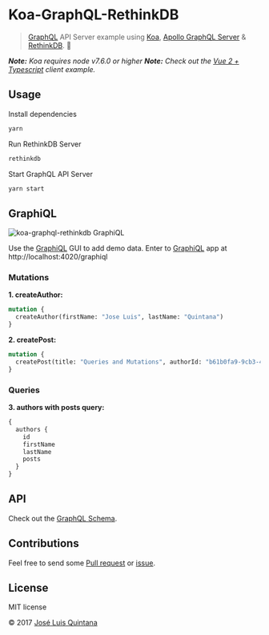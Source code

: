 # Koa-GraphQL-RethinkDB

> [GraphQL](https://github.com/graphql/graphql-js) API Server example using [Koa](https://github.com/koajs/koa), [Apollo GraphQL Server](https://github.com/apollographql/apollo-server) & [RethinkDB](https://github.com/rethinkdb/rethinkdb). :rocket:

_**Note:** Koa requires node v7.6.0 or higher_
_**Note:** Check out the [Vue 2 + Typescript](https://github.com/joseluisq/vue-typescript-starter) client example._

## Usage

Install dependencies

```sh
yarn
```

Run RethinkDB Server

```sh
rethinkdb
```

Start GraphQL API Server

```sh
yarn start
```

## GraphiQL

![koa-graphql-rethinkdb GraphiQL](https://user-images.githubusercontent.com/1700322/32940509-247671ac-cb83-11e7-9842-94a184f5cf66.png)

Use the [GraphiQL](https://github.com/graphql/graphiql) GUI to add demo data. Enter to [GraphiQL](https://github.com/graphql/graphiql) app at http://localhost:4020/graphiql

### Mutations

__1. createAuthor:__

```graphql
mutation {
  createAuthor(firstName: "Jose Luis", lastName: "Quintana")
}
```

__2. createPost:__

```graphql
mutation {
  createPost(title: "Queries and Mutations", authorId: "b61b0fa9-9cb3-41d7-beaa-452df0853335", votes: 1)
}
```

### Queries

__3. authors with posts query:__

```graphql
{
  authors {
    id
    firstName
    lastName
    posts
  }
}
```

## API

Check out the [GraphQL Schema](./src/graphql/schema.graphql).

## Contributions

Feel free to send some [Pull request](https://github.com/joseluisq/koa-graphql-rethinkdb/pulls) or [issue](https://github.com/joseluisq/koa-graphql-rethinkdb/issues).

## License
MIT license

© 2017 [José Luis Quintana](http://git.io/joseluisq)
